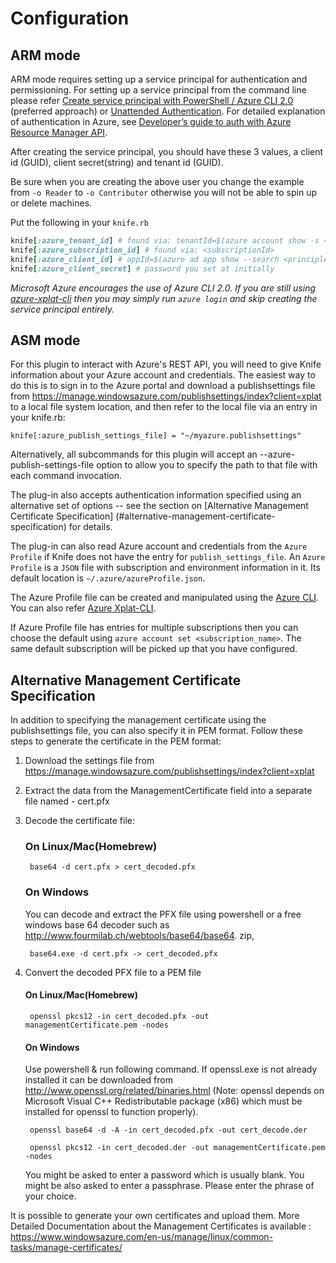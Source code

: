 # Configuration

## ARM mode

ARM mode requires setting up a service principal for authentication and permissioning. For setting up a service principal from the command line please refer
[Create service principal with PowerShell / Azure CLI 2.0](http://aka.ms/cli-service-principal) (preferred approach) or
[Unattended Authentication](http://aka.ms/auth-unattended). For detailed explanation of authentication in Azure,
see [Developer’s guide to auth with Azure Resource Manager API](http://aka.ms/arm-auth-dev-guide).

After creating the service principal, you should have these 3 values, a client id (GUID), client secret(string) and tenant id (GUID).

Be sure when you are creating the above user you change the example from `-o Reader` to `-o Contributor` otherwise you will not be able
to spin up or delete machines.

Put the following in your `knife.rb`

```ruby
knife[:azure_tenant_id] # found via: tenantId=$(azure account show -s <subscriptionId> --json | jq -r '.[0].tenantId')
knife[:azure_subscription_id] # found via: <subscriptionId>
knife[:azure_client_id] # appId=$(azure ad app show --search <principleappcreated> --json | jq -r '.[0].appId')
knife[:azure_client_secret] # password you set at initially
```

*Microsoft Azure encourages the use of Azure CLI 2.0. If you are still using [azure-xplat-cli](https://github.com/Azure/azure-xplat-cli) then you may simply run ```azure login``` and skip creating the service principal entirely.*

## ASM mode

For this plugin to interact with Azure's REST API, you will need to give Knife
information about your Azure account and credentials. The easiest way to do
this is to sign in to the Azure portal and download a publishsettings file
from https://manage.windowsazure.com/publishsettings/index?client=xplat to a
local file system location, and
then refer to the local file via an entry in your knife.rb:

    knife[:azure_publish_settings_file] = "~/myazure.publishsettings"

Alternatively, all subcommands for this plugin will accept an
--azure-publish-settings-file option to allow you to specify the path to that
file with each command invocation.

The plug-in also accepts authentication information specified using an
alternative set of options -- see the section on [Alternative Management
Certificate Specification] (#alternative-management-certificate-specification) for details.

The plug-in can also read Azure account and credentials from the `Azure Profile` if Knife does not have the entry for `publish_settings_file`.
An `Azure Profile` is a `JSON` file with subscription and environment information in it. Its default location is `~/.azure/azureProfile.json`.

The Azure Profile file can be created and manipulated using the [Azure CLI](http://azure.microsoft.com/en-us/documentation/articles/virtual-machines-command-line-tools/). You can
also refer [Azure Xplat-CLI](https://github.com/Azure/azure-xplat-cli#use-publish-settings-file-management-certificate-authentication).

If Azure Profile file has entries for multiple subscriptions then you can choose the default using `azure account set <subscription_name>`. The same default subscription will
be picked up that you have configured.

## Alternative Management Certificate Specification

In addition to specifying the management certificate using the publishsettings
file, you can also specify it in PEM format. Follow these steps to generate the certificate in the PEM format:

1. Download the settings file from https://manage.windowsazure.com/publishsettings/index?client=xplat
1. Extract the data from the ManagementCertificate field into a separate file named - cert.pfx
1. Decode the certificate file:

    ### On Linux/Mac(Homebrew)

        base64 -d cert.pfx > cert_decoded.pfx

    ### On Windows

    You can decode and extract the PFX file using     powershell or a free windows base 64 decoder     such as     http://www.fourmilab.ch/webtools/base64/base64.    zip,

        base64.exe -d cert.pfx -> cert_decoded.pfx

1. Convert the decoded PFX file to a PEM file

    #### On Linux/Mac(Homebrew)

        openssl pkcs12 -in cert_decoded.pfx -out     managementCertificate.pem -nodes

    #### On Windows
     Use powershell & run following command. If     openssl.exe is not already installed it can be     downloaded from     http://www.openssl.org/related/binaries.html     (Note: openssl depends on Microsoft Visual C++     Redistributable package (x86) which must be     installed for openssl to function properly).

        openssl base64 -d -A -in cert_decoded.pfx -out cert_decode.der

        openssl pkcs12 -in cert_decoded.der -out managementCertificate.pem -nodes

    You might be asked to enter a password which is     usually blank.
    You might be also asked to enter a passphrase.     Please enter the phrase of your choice.

It is possible to generate your own certificates and upload them. More Detailed Documentation about the Management Certificates is available : https://www.windowsazure.com/en-us/manage/linux/common-tasks/manage-certificates/
